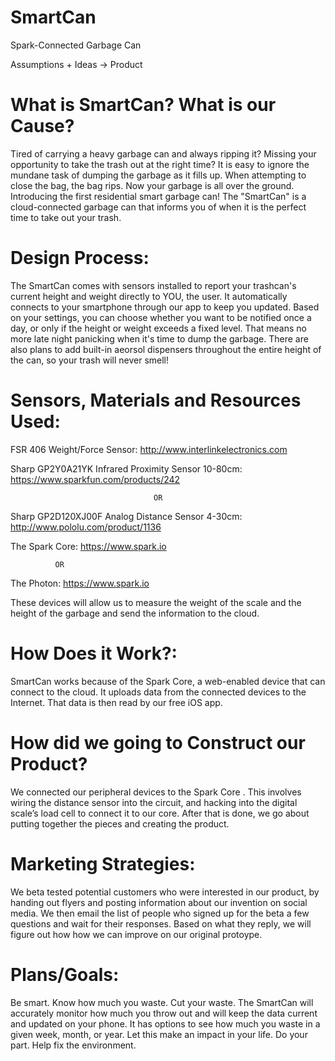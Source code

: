 SmartCan
========

Spark-Connected Garbage Can


Assumptions + Ideas → Product

What is SmartCan? What is our Cause?
========
Tired of carrying a heavy garbage can and always ripping it? Missing your opportunity to take the trash out at the right time? It is easy to ignore the mundane task of dumping the garbage as it fills up. When attempting to close the bag, the bag rips. Now your garbage is all over the ground. Introducing the first residential smart garbage can! The "SmartCan" is a cloud-connected garbage can that informs you of when it is the perfect time to take out your trash.

Design Process:
========
The SmartCan comes with sensors installed to report your trashcan's current height and weight directly to YOU, the user. It automatically connects to your smartphone through our app to keep you updated. Based on your settings, you can choose whether you want to be notified once a day, or only if the height or weight exceeds a fixed level. That means no more late night panicking when it's time to dump the garbage. There are also plans to add built-in aeorsol dispensers throughout the entire height of the can, so your trash will never smell!

Sensors, Materials and Resources Used:
========
FSR 406 Weight/Force Sensor: http://www.interlinkelectronics.com

Sharp GP2Y0A21YK Infrared Proximity Sensor 10-80cm: https://www.sparkfun.com/products/242
                                    
                                    OR
                                    
Sharp GP2D120XJ00F Analog Distance Sensor 4-30cm: http://www.pololu.com/product/1136

The Spark Core: https://www.spark.io
             
              OR
              
The Photon: https://www.spark.io

These devices will allow us to measure the weight of the scale and the height of the garbage and send the information to the cloud.

How Does it Work?:
========
SmartCan works because of the Spark Core, a web-enabled device that can connect to the cloud. It uploads data from the connected devices to the Internet. That data is then read by our free iOS app.

How did we going to Construct our Product?
========
We connected our peripheral devices to the Spark Core . This involves wiring the distance sensor into the circuit, and hacking into the digital scale’s load cell to connect it to our core. After that is done, we go about putting together the pieces and creating the product.

Marketing Strategies:
========
We beta tested potential customers who were interested in our product, by handing out flyers and posting information about our invention on social media. We then email the list of people who signed up for the beta a few questions and wait for their responses. Based on what they reply, we will figure out how how we can improve on our original protoype.

Plans/Goals:
========
Be smart. Know how much you waste. Cut your waste. The SmartCan will accurately monitor how much you throw out and will keep the data current and updated on your phone. It has options to see how much you waste in a given week, month, or year. Let this make an impact in your life. Do your part. Help fix the environment.
